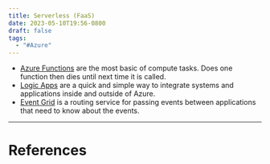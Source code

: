 ```yaml
---
title: Serverless (FaaS)
date: 2023-05-10T19:56-0800
draft: false
tags:
  - "#Azure"
---
```


- [Azure Functions](/study/factoids/) are the most basic of compute tasks. Does one function then dies until next time it is called.
- [Logic Apps](/study/factoids/) are a quick and simple way to integrate systems and applications inside and outside of Azure.
- [Event Grid](/study/factoids/) is a routing service for passing events between applications that need to know about the events.

---
# References
